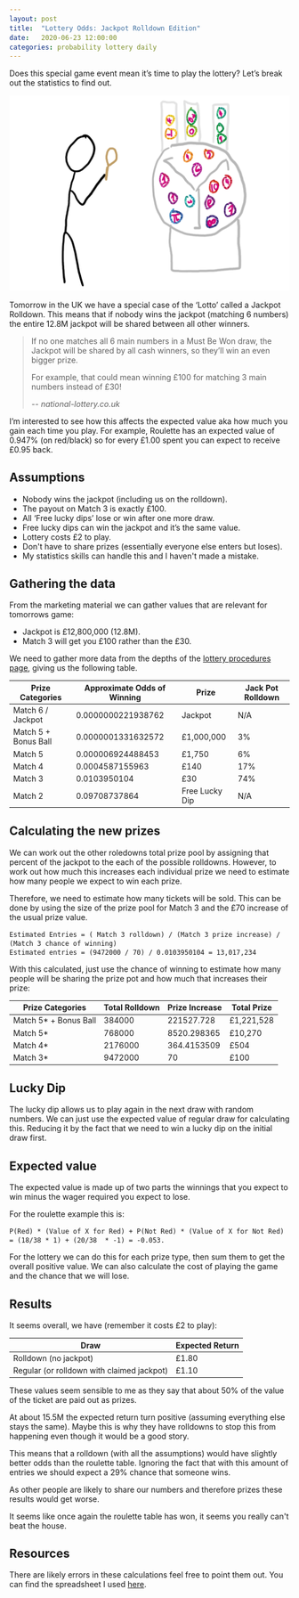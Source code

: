 ```yaml
---
layout: post
title:  "Lottery Odds: Jackpot Rolldown Edition"
date:   2020-06-23 12:00:00
categories: probability lottery daily
---
```


Does this special game event mean it’s time to play the lottery? Let’s break out the statistics to find out.

![](/assets/images/daily/2020-06-23-lottery.png)

Tomorrow in the UK we have a special case of the ‘Lotto’ called a Jackpot Rolldown. This means that if nobody wins the jackpot (matching 6 numbers) the entire 12.8M jackpot will be shared between all other winners. 

> If no one matches all 6 main numbers in a Must Be Won draw, the Jackpot will be shared by all cash winners, so they’ll win an even bigger prize.
> 
> For example, that could mean winning £100 for matching 3 main numbers instead of £30!
>
> <cite>-- national-lottery.co.uk</cite>

I’m interested to see how this affects the expected value aka how much you gain each time you play. For example, Roulette has an expected value of 0.947% (on red/black) so for every £1.00 spent you can expect to receive £0.95 back.

## Assumptions

* Nobody wins the jackpot (including us on the rolldown).
* The payout on Match 3 is exactly £100.
* All ‘Free lucky dips’ lose or win after one more draw.
* Free lucky dips can win the jackpot and it’s the same value.
* Lottery costs £2 to play.
* Don't have to share prizes (essentially everyone else enters but loses).
* My statistics skills can handle this and I haven't made a mistake.

## Gathering the data

From the marketing material we can gather values that are relevant for tomorrows game:

* Jackpot is £12,800,000 (12.8M).
* Match 3 will get you £100 rather than the £30.

We need to gather more data from the depths of the [lottery procedures page][lotteryrules], giving us the following table.


| Prize Categories      | Approximate Odds of Winning | Prize          | Jack Pot Rolldown |
|-----------------------|-----------------------------|----------------|-------------------|
| Match 6 / Jackpot    | 0.0000000221938762          | Jackpot        | N/A               |
| Match 5 + Bonus Ball | 0.0000001331632572          | £1,000,000     | 3%                |
| Match 5              | 0.000006924488453           | £1,750         | 6%                |
| Match 4              | 0.0004587155963             | £140           | 17%               |
| Match 3              | 0.0103950104                | £30            | 74%               |
| Match 2              | 0.09708737864               | Free Lucky Dip | N/A               |

## Calculating the new prizes

We can work out the other roledowns total prize pool by assigning that percent of the jackpot to the each of the possible rolldowns. However, to work out how much this increases each individual prize we need to estimate how many people we expect to win each prize.

Therefore, we need to estimate how many tickets will be sold. This can be done by using the size of the prize pool for Match 3 and the £70 increase of the usual prize value.

```
Estimated Entries = ( Match 3 rolldown) / (Match 3 prize increase) / (Match 3 chance of winning)
Estimated entries = (9472000 / 70) / 0.0103950104 = 13,017,234
```

With this calculated, just use the chance of winning to estimate how many people will be sharing the prize pot and how much that increases their prize:

| Prize Categories      | Total Rolldown | Prize Increase | Total Prize |
|-----------------------|----------------|----------------|-------------|
| Match 5* + Bonus Ball | 384000         | 221527.728     | £1,221,528  |
| Match 5*              | 768000         | 8520.298365    | £10,270     |
| Match 4*              | 2176000        | 364.4153509    | £504        |
| Match 3*              | 9472000        | 70             | £100        |

## Lucky Dip

The lucky dip allows us to play again in the next draw with random numbers. We can just use the expected value of regular draw for calculating this. Reducing it by the fact that we need to win a lucky dip on the initial draw first.

## Expected value

The expected value is made up of two parts the winnings that you expect to win minus the wager required you expect to lose.

For the roulette example this is:
```
P(Red) * (Value of X for Red) + P(Not Red) * (Value of X for Not Red) = (18/38 * 1) + (20/38  * -1) = -0.053.
```

For the lottery we can do this for each prize type, then sum them to get the overall positive value. We can also calculate the cost of playing the game and the chance that we will lose.

## Results


It seems overall, we have (remember it costs £2 to play):

| Draw                                       | Expected Return |
|--------------------------------------------|-----------------|
| Rolldown (no jackpot)                      | £1.80           |
| Regular (or rolldown with claimed jackpot) | £1.10           |

These values seem sensible to me as they say that about 50% of the value of the ticket are paid out as prizes.

At about 15.5M the expected return turn positive (assuming everything else stays the same). Maybe this is why they have rolldowns to stop this from happening even though it would be a good story.

This means that a rolldown (with all the assumptions) would have slightly better odds than the roulette table. Ignoring the fact that with this amount of entries we should expect a 29% chance that someone wins.

As other people are likely to share our numbers and therefore prizes these results would get worse.

It seems like once again the roulette table has won, it seems you really can't beat the house.

## Resources

There are likely errors in these calculations feel free to point them out. You can find the spreadsheet I used [here][spreadsheet].

[lotteryrules]: https://www.national-lottery.co.uk/games/lotto/game-procedures
[spreadsheet]: https://docs.google.com/spreadsheets/d/1y817IsyF9hRF_Tndg2_pob41YmBxWP5-npUW7v62Qxc/edit?usp=sharing


